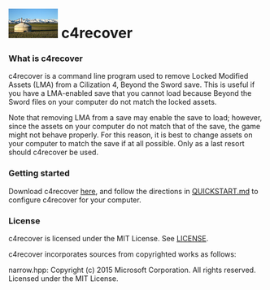 # ![c4lib-logo](/assets/Yurt.jpg?raw=true) c4recover

### What is c4recover

c4recover is a command line program used to remove Locked Modified Assets (LMA) from a 
Cilization 4, Beyond the Sword save.  This is useful if you have a LMA-enabled save that you
cannot load because Beyond the Sword files on your computer do not match the locked assets.

Note that removing LMA from a save may enable the save to load; however, since the assets on
your computer do not match that of the save, the game might not behave properly.  For this reason,
it is best to change assets on your computer to match the save if at all possible.  Only as a 
last resort should c4recover be used.

### Getting started

Download c4recover [here](https://github.com/hankinsohl/c4recover/releases/tag/latest), and follow the directions in [QUICKSTART.md](QUICKSTART.md) to configure
c4recover for your computer.

### License

c4recover is licensed under the MIT License.
See [LICENSE](LICENSE).

c4recover incorporates sources from copyrighted works as follows:

narrow.hpp:
Copyright (c) 2015 Microsoft Corporation. All rights reserved. Licensed under the MIT License.